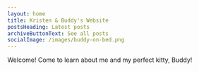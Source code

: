 ```yaml
---
layout: home
title: Kristen & Buddy's Website
postsHeading: Latest posts
archiveButtonText: See all posts
socialImage: /images/buddy-on-bed.png
---
```

Welcome! Come to learn about me and my perfect kitty, Buddy!
